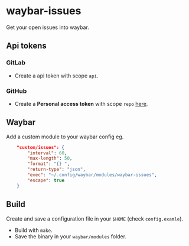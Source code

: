 # waybar-issues

Get your open issues into waybar.

## Api tokens

### GitLab

* Create a api token with scope `api`.

### GitHub

* Create a **Personal access token** with scope `repo` [here](https://github.com/settings/tokens).

## Waybar

Add a custom module to your waybar config eg.

```json
    "custom/issues": {
        "interval": 60,
        "max-length": 50,
        "format": "{} ",
        "return-type": "json",
        "exec": "~/.config/waybar/modules/waybar-issues",
        "escape": true
    }
```

## Build

Create and save a configuration file in your `$HOME` (check `config.examle`).

* Build with `make`.
* Save the binary in your `waybar/modules` folder.
